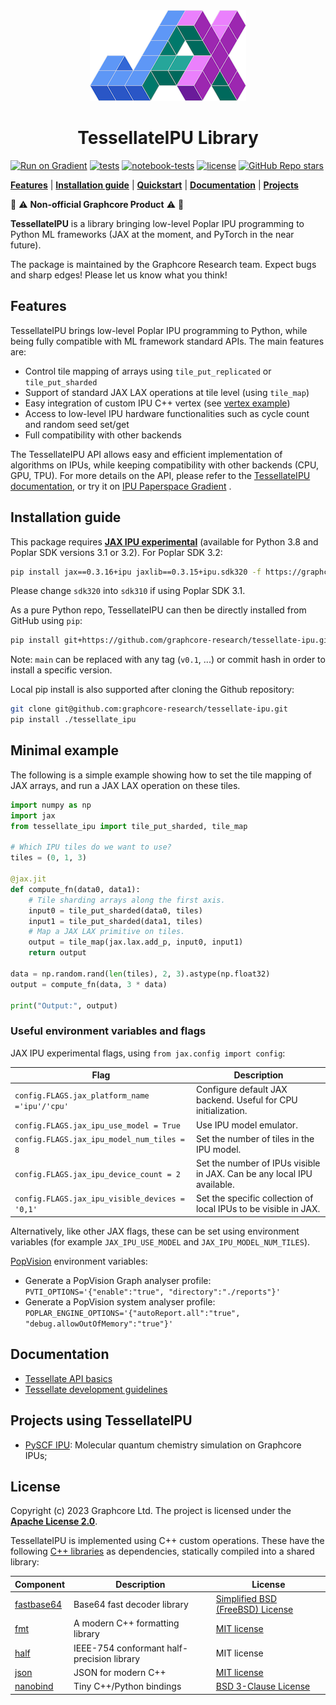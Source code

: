<div align="center">
  <img src="https://raw.githubusercontent.com/google/jax/main/images/jax_logo_250px.png" alt="logo"></img>
  <h1>TessellateIPU Library</h1>
</div>

[![Run on Gradient](https://assets.paperspace.io/img/gradient-badge.svg)](https://console.paperspace.com/github/graphcore-research/tessellate-ipu?container=graphcore%2Fpytorch-jupyter%3A3.2.0-ubuntu-20.04&machine=Free-IPU-POD4&file=%2Fnotebooks%2F01-tessellate-ipu-tile-api-basics.ipynb)
[![tests](https://github.com/graphcore-research/tessellate-ipu/actions/workflows/tests-public.yaml/badge.svg)](https://github.com/graphcore-research/tessellate-ipu/actions/workflows/tests-public.yaml)
[![notebook-tests](https://github.com/graphcore-research/tessellate-ipu/actions/workflows/notebook-tests-public.yaml/badge.svg)](https://github.com/graphcore-research/tessellate-ipu/actions/workflows/notebook-tests-public.yaml)
[![license](https://img.shields.io/badge/License-Apache%202.0-blue.svg)](https://github.com/graphcore-research/tessellate-ipu/blob/main/LICENSE)
[![GitHub Repo stars](https://img.shields.io/github/stars/graphcore-research/tessellate-ipu)](https://github.com/graphcore-research/tessellate-ipu/stargazers)

<!-- [![codecov](https://codecov.io/gh/datamol-io/graphium/branch/main/graph/badge.svg?token=bHOkKY5Fze)](https://codecov.io/gh/datamol-io/graphium) -->

[**Features**](#features)
| [**Installation guide**](#installation-guide)
| [**Quickstart**](#minimal-example)
| [**Documentation**](#documentation)
| [**Projects**](#projects-using-tessellateipu)

:red_circle: :warning: **Non-official Graphcore Product** :warning: :red_circle:

**TessellateIPU** is a library bringing low-level Poplar IPU programming to Python ML frameworks (JAX at the moment, and PyTorch in the near future).

The package is maintained by the Graphcore Research team. Expect bugs and sharp edges! Please let us know what you think!

## Features

TessellateIPU brings low-level Poplar IPU programming to Python, while being fully compatible with ML framework standard APIs. The main features are:

* Control tile mapping of arrays using `tile_put_replicated` or `tile_put_sharded`
* Support of standard JAX LAX operations at tile level (using `tile_map`)
* Easy integration of custom IPU C++ vertex (see [vertex example](examples/demo/demo_vertex.py))
* Access to low-level IPU hardware functionalities such as cycle count and random seed set/get
* Full compatibility with other backends

The TessellateIPU API allows easy and efficient implementation of algorithms on IPUs, while keeping compatibility with other backends (CPU, GPU, TPU). For more details on the API, please refer to the [TessellateIPU documentation](docs/basics.md), or try it on [IPU Paperspace Gradient](https://console.paperspace.com/github/graphcore-research/tessellate-ipu?container=graphcore%2Fpytorch-jupyter%3A3.2.0-ubuntu-20.04&machine=Free-IPU-POD4&file=%2Fnotebooks%2F01-tessellate-ipu-tile-api-basics.ipynb)
.

## Installation guide

This package requires **[JAX IPU experimental](https://github.com/graphcore-research/jax-experimental)** (available for Python 3.8 and Poplar SDK versions 3.1 or 3.2). For Poplar SDK 3.2:
```bash
pip install jax==0.3.16+ipu jaxlib==0.3.15+ipu.sdk320 -f https://graphcore-research.github.io/jax-experimental/wheels.html
```
Please change `sdk320` into `sdk310` if using Poplar SDK 3.1.

As a pure Python repo, TessellateIPU can then be directly installed from GitHub using `pip`:
```bash
pip install git+https://github.com/graphcore-research/tessellate-ipu.git@main
```
Note: `main` can be replaced with any tag (`v0.1`, ...) or commit hash in order to install a specific version.

Local pip install is also supported after cloning the Github repository:
```bash
git clone git@github.com:graphcore-research/tessellate-ipu.git
pip install ./tessellate_ipu
```

## Minimal example

The following is a simple example showing how to set the tile mapping of JAX arrays, and run a JAX LAX operation on these tiles.

```python
import numpy as np
import jax
from tessellate_ipu import tile_put_sharded, tile_map

# Which IPU tiles do we want to use?
tiles = (0, 1, 3)

@jax.jit
def compute_fn(data0, data1):
    # Tile sharding arrays along the first axis.
    input0 = tile_put_sharded(data0, tiles)
    input1 = tile_put_sharded(data1, tiles)
    # Map a JAX LAX primitive on tiles.
    output = tile_map(jax.lax.add_p, input0, input1)
    return output

data = np.random.rand(len(tiles), 2, 3).astype(np.float32)
output = compute_fn(data, 3 * data)

print("Output:", output)
```

### Useful environment variables and flags

JAX IPU experimental flags, using `from jax.config import config`:


| Flag | Description |
| ---- | --- |
| `config.FLAGS.jax_platform_name ='ipu'/'cpu'` | Configure default JAX backend. Useful for CPU initialization. |
| `config.FLAGS.jax_ipu_use_model = True`       | Use IPU model emulator. |
| `config.FLAGS.jax_ipu_model_num_tiles = 8`    | Set the number of tiles in the IPU model. |
| `config.FLAGS.jax_ipu_device_count = 2`       | Set the number of IPUs visible in JAX. Can be any local IPU available. |
| `config.FLAGS.jax_ipu_visible_devices = '0,1'`  | Set the specific collection of local IPUs to be visible in JAX. |

Alternatively, like other JAX flags, these can be set using environment variables (for example `JAX_IPU_USE_MODEL` and `JAX_IPU_MODEL_NUM_TILES`).


[PopVision](https://www.graphcore.ai/developer/popvision-tools) environment variables:
* Generate a PopVision Graph analyser profile: `PVTI_OPTIONS='{"enable":"true", "directory":"./reports"}'`
* Generate a PopVision system analyser profile: `POPLAR_ENGINE_OPTIONS='{"autoReport.all":"true", "debug.allowOutOfMemory":"true"}'`

## Documentation

* [Tessellate API basics](docs/basics.md)
* [Tessellate development guidelines](docs/development.md)

## Projects using TessellateIPU

* [PySCF IPU](https://github.com/graphcore-research/pyscf-ipu): Molecular quantum chemistry simulation on Graphcore IPUs;

## License

Copyright (c) 2023 Graphcore Ltd. The project is licensed under the [**Apache License 2.0**](LICENSE).

TessellateIPU is implemented using C++ custom operations. These have the following [C++ libraries](tessellate_ipu/external) as dependencies, statically compiled into a shared library:

| Component | Description | License |
| --- | --- | --- |
| [fastbase64](https://github.com/lemire/fastbase64) | Base64 fast decoder library | [Simplified BSD (FreeBSD) License](https://github.com/lemire/fastbase64/blob/master/LICENSE) |
| [fmt](https://github.com/fmtlib/fmt) | A modern C++ formatting library | [MIT license](https://github.com/fmtlib/fmt/blob/master/LICENSE.rst) |
| [half](https://sourceforge.net/projects/half/) | IEEE-754 conformant half-precision library | MIT license |
| [json](https://github.com/nlohmann/json) | JSON for modern C++ | [MIT license](https://github.com/nlohmann/json/blob/develop/LICENSE.MIT) |
| [nanobind](https://github.com/wjakob/nanobind) | Tiny C++/Python bindings | [BSD 3-Clause License](https://github.com/wjakob/nanobind/blob/master/LICENSE) |
